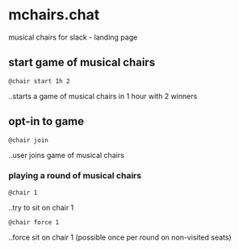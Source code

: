 # mchairs.chat
musical chairs for slack - landing page

## start game of musical chairs
```
@chair start 1h 2
```
..starts a game of musical chairs in 1 hour with 2 winners

## opt-in to game
```
@chair join
```
..user joins game of musical chairs

### playing a round of musical chairs

```
@chair 1
```
..try to sit on chair 1

```
@chair force 1
```
..force sit on chair 1 (possible once per round on non-visited seats)
